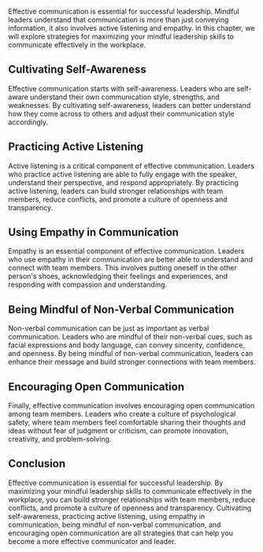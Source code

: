 
Effective communication is essential for successful leadership. Mindful leaders understand that communication is more than just conveying information, it also involves active listening and empathy. In this chapter, we will explore strategies for maximizing your mindful leadership skills to communicate effectively in the workplace.

Cultivating Self-Awareness
--------------------------

Effective communication starts with self-awareness. Leaders who are self-aware understand their own communication style, strengths, and weaknesses. By cultivating self-awareness, leaders can better understand how they come across to others and adjust their communication style accordingly.

Practicing Active Listening
---------------------------

Active listening is a critical component of effective communication. Leaders who practice active listening are able to fully engage with the speaker, understand their perspective, and respond appropriately. By practicing active listening, leaders can build stronger relationships with team members, reduce conflicts, and promote a culture of openness and transparency.

Using Empathy in Communication
------------------------------

Empathy is an essential component of effective communication. Leaders who use empathy in their communication are better able to understand and connect with team members. This involves putting oneself in the other person's shoes, acknowledging their feelings and experiences, and responding with compassion and understanding.

Being Mindful of Non-Verbal Communication
-----------------------------------------

Non-verbal communication can be just as important as verbal communication. Leaders who are mindful of their non-verbal cues, such as facial expressions and body language, can convey sincerity, confidence, and openness. By being mindful of non-verbal communication, leaders can enhance their message and build stronger connections with team members.

Encouraging Open Communication
------------------------------

Finally, effective communication involves encouraging open communication among team members. Leaders who create a culture of psychological safety, where team members feel comfortable sharing their thoughts and ideas without fear of judgment or criticism, can promote innovation, creativity, and problem-solving.

Conclusion
----------

Effective communication is essential for successful leadership. By maximizing your mindful leadership skills to communicate effectively in the workplace, you can build stronger relationships with team members, reduce conflicts, and promote a culture of openness and transparency. Cultivating self-awareness, practicing active listening, using empathy in communication, being mindful of non-verbal communication, and encouraging open communication are all strategies that can help you become a more effective communicator and leader.
